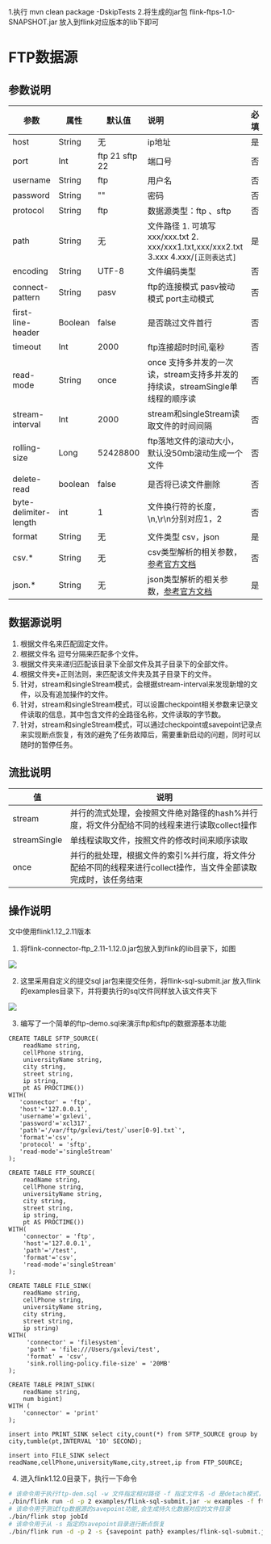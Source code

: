 1.执行 mvn clean package -DskipTests
2.将生成的jar包 flink-ftps-1.0-SNAPSHOT.jar  放入到flink对应版本的lib下即可


# FTP数据源

## 参数说明

| 参数              | 属性    | 默认值         | 说明                                                         | 必填 |
| ----------------- | ------- | -------------- | :----------------------------------------------------------- | ---- |
| host              | String | 无             | ip地址                                                       | 是   |
| port              | Int  | ftp 21 sftp 22 | 端口号                                                       | 否   |
| username          | String | ftp        | 用户名                                              | 否 |
| password          | String | ""       | 密码                                                         | 否  |
| protocol          | String | ftp            | 数据源类型：ftp 、sftp                                       | 否   |
| path              | String | 无             | 文件路径 1. 可填写xxx/xxx.txt  2. xxx/xxx1.txt,xxx/xxx2.txt   3.xxx   4.xxx/`[正则表达式]` | 是   |
| encoding          | String | UTF-8          | 文件编码类型                                                 | 否   |
| connect-pattern  | String | pasv           | ftp的连接模式 pasv被动模式 port主动模式                      | 否   |
| first-line-header | Boolean | false          | 是否跳过文件首行                                             | 否   |
| timeout| Int | 2000|ftp连接超时时间,毫秒|否|
| read-mode | String | once |once 支持多并发的一次读，stream支持多并发的持续读，streamSingle单线程的顺序读|否|
| stream-interval | Int | 2000|stream和singleStream读取文件的时间间隔|否|
| rolling-size | Long | 52428800 |ftp落地文件的滚动大小，默认没50mb滚动生成一个文件|否|
| delete-read | boolean | false |是否将已读文件删除|否|
| byte-delimiter-length | int| 1 |文件换行符的长度，\n,\r\n分别对应1，2|否|
| format | String | 无 |文件类型 csv，json|是|
| csv.* | String | 无 |csv类型解析的相关参数，[参考官方文档](https://ci.apache.org/projects/flink/flink-docs-release-1.13/docs/connectors/table/formats/csv/)|否|
| json.* | String | 无 |json类型解析的相关参数，[参考官方文档](https://ci.apache.org/projects/flink/flink-docs-release-1.13/docs/connectors/table/formats/json/)|是|

## 数据源说明

1. 根据文件名来匹配固定文件。
2. 根据文件名 逗号分隔来匹配多个文件。
3. 根据文件夹来递归匹配该目录下全部文件及其子目录下的全部文件。
4. 根据文件夹+正则法则，来匹配该文件夹及其子目录下的文件。
5. 针对，stream和singleStream模式，会根据stream-interval来发现新增的文件，以及有追加操作的文件。
6. 针对，stream和singleStream模式，可以设置checkpoint相关参数来记录文件读取的信息，其中包含文件的全路径名称，文件读取的字节数。
7. 针对，stream和singleStream模式，可以通过checkpoint或savepoint记录点来实现断点恢复，有效的避免了任务故障后，需要重新启动的问题，同时可以随时的暂停任务。

## 流批说明

| 值           | 说明                                                         |
| ------------ | ------------------------------------------------------------ |
| stream       | 并行的流式处理，会按照文件绝对路径的hash%并行度，将文件分配给不同的线程来进行读取collect操作 |
| streamSingle | 单线程读取文件，按照文件的修改时间来顺序读取                 |
| once         | 并行的批处理，根据文件的索引%并行度，将文件分配给不同的线程来进行collect操作，当文件全部读取完成时，该任务结束 |

## 操作说明

文中使用flink1.12_2.11版本

1. 将flink-connector-ftp_2.11-1.12.0.jar包放入到flink的lib目录下，如图

![](/Users/gxlevi/Documents/FTP数据源/image/WX20210607-150028.png)

2. 这里采用自定义的提交sql jar包来提交任务，将flink-sql-submit.jar 放入flink的examples目录下，并将要执行的sql文件同样放入该文件夹下

![](/Users/gxlevi/Documents/FTP数据源/image/WX20210607-150129.png)

3. 编写了一个简单的ftp-demo.sql来演示ftp和sftp的数据源基本功能

```
CREATE TABLE SFTP_SOURCE(
    readName string,
    cellPhone string,
    universityName string,
    city string,
    street string,
    ip string,
    pt AS PROCTIME())
WITH(
   'connector' = 'ftp',
   'host'='127.0.0.1',
   'username'='gxlevi',
   'password'='xcl317',
   'path'='/var/ftp/gxlevi/test/`user[0-9].txt`',
   'format'='csv',
   'protocol' = 'sftp',
   'read-mode'='singleStream'
);

CREATE TABLE FTP_SOURCE(
    readName string,
    cellPhone string,
    universityName string,
    city string,
    street string,
    ip string,
    pt AS PROCTIME())
WITH(
    'connector' = 'ftp',
    'host'='127.0.0.1',
    'path'='/test',
    'format'='csv',
    'read-mode'='singleStream'
);

CREATE TABLE FILE_SINK(
    readName string,
    cellPhone string,
    universityName string,
    city string,
    street string,
    ip string)
WITH(
     'connector' = 'filesystem',
     'path' = 'file:///Users/gxlevi/test',
     'format' = 'csv',
     'sink.rolling-policy.file-size' = '20MB'
);

CREATE TABLE PRINT_SINK(
    readName string,
    num bigint)
WITH (
    'connector' = 'print'
);

insert into PRINT_SINK select city,count(*) from SFTP_SOURCE group by city,tumble(pt,INTERVAL '10' SECOND);

insert into FILE_SINK select readName,cellPhone,universityName,city,street,ip from FTP_SOURCE;
```

4. 进入flink1.12.0目录下，执行一下命令

```bash
# 该命令用于执行ftp-dem.sql -w 文件指定相对路径 -f 指定文件名 -d 是detach模式，-p用于指定并行度
./bin/flink run -d -p 2 examples/flink-sql-submit.jar -w examples -f ftp-demo.sql
# 该命令用于测试ftp数据源的savepoint功能,会生成持久化数据对应的文件目录
./bin/flink stop jobId
# 该命令用于从 -s 指定的savepoint目录进行断点恢复
./bin/flink run -d -p 2 -s {savepoint path} examples/flink-sql-submit.jar -w examples -f ftp-demo.sql
```

